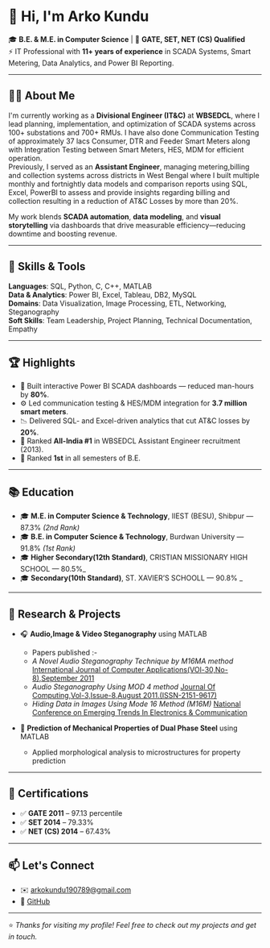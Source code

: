# 👋 Hi, I'm Arko Kundu

🎓 **B.E. & M.E. in Computer Science** | 🎯 **GATE, SET, NET (CS) Qualified**  
⚡ IT Professional with **11+ years of experience** in SCADA Systems, Smart Metering, Data Analytics, and Power BI Reporting.

---

## 🧑‍💻 About Me

I'm currently working as a **Divisional Engineer (IT&C)** at **WBSEDCL**, where I lead planning, implementation, and optimization of SCADA systems across 100+ substations and 700+ RMUs. I have also done Communication Testing of approximately 37 lacs Consumer, DTR and Feeder Smart Meters along with Integration Testing between Smart Meters, HES, MDM for efficient operation.  
Previously, I served as an **Assistant Engineer**, managing metering,billing and collection systems across districts in West Bengal where I built multiple monthly and fortnightly data models and comparison reports using SQL, Excel, PowerBI to assess and provide insights regarding billing and collection resulting in a reduction of AT&C Losses by more than 20%.

My work blends **SCADA automation**, **data modeling**, and **visual storytelling** via dashboards that drive measurable efficiency—reducing downtime and boosting revenue.

---

## 🧰 Skills & Tools

**Languages**: SQL, Python, C, C++, MATLAB  
**Data & Analytics**: Power BI, Excel, Tableau, DB2, MySQL  
**Domains**: Data Visualization, Image Processing, ETL, Networking, Steganography  
**Soft Skills**: Team Leadership, Project Planning, Technical Documentation, Empathy

---

## 🏆 Highlights

- 🧠 Built interactive Power BI SCADA dashboards — reduced man-hours by **80%**.
- ⚙️ Led communication testing & HES/MDM integration for **3.7 million smart meters**.
- 📉 Delivered SQL- and Excel-driven analytics that cut AT&C losses by **20%**.
- 🥇 Ranked **All-India #1** in WBSEDCL Assistant Engineer recruitment (2013).
- 🥇 Ranked **1st** in all semesters of B.E.

---

## 📚 Education

- 🎓 **M.E. in Computer Science & Technology**, IIEST (BESU), Shibpur — 87.3% _(2nd Rank)_  
- 🎓 **B.E. in Computer Science & Technology**, Burdwan University — 91.8% _(1st Rank)_
- 🎓 **Higher Secondary(12th Standard)**, CRISTIAN MISSIONARY HIGH SCHOOL  — 80.5%_
- 🎓 **Secondary(10th Standard)**, ST. XAVIER’S SCHOOLL  — 90.8% _

---

## 🧪 Research & Projects

- 🎧 **Audio,Image & Video Steganography** using MATLAB  
  - Papers published :-
  - *A Novel Audio Steganography Technique by M16MA method* [International Journal of Computer Applications(VOl-30,No-8),September 2011](https://github.com/arko1907)
  - *Audio Steganography Using MOD 4 method* [Journal Of Computing,Vol-3,Issue-8,August 2011.(ISSN-2151-9617)](https://github.com/arko1907)
  - *Hiding Data in Images Using Mode 16 Method (M16M)* [National Conference on Emerging Trends In Electronics & Communication](https://github.com/arko1907)

- 🧠 **Prediction of Mechanical Properties of Dual Phase Steel** using MATLAB
  - Applied morphological analysis to microstructures for property prediction

---

## 📜 Certifications

- ✅ **GATE 2011** – 97.13 percentile  
- ✅ **SET 2014** – 79.33%  
- ✅ **NET (CS) 2014** – 67.43%

---

## 📫 Let's Connect

- ✉️ [arkokundu190789@gmail.com](mailto:arkokundu190789@gmail.com)  
- 🔗 [GitHub](https://github.com/arko1907)  
<!-- Add LinkedIn or website if applicable -->

---

⭐ *Thanks for visiting my profile! Feel free to check out my projects and get in touch.*
